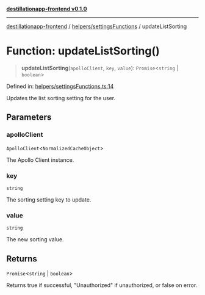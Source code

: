 [**destillationapp-frontend v0.1.0**](../../../README.md)

***

[destillationapp-frontend](../../../modules.md) / [helpers/settingsFunctions](../README.md) / updateListSorting

# Function: updateListSorting()

> **updateListSorting**(`apolloClient`, `key`, `value`): `Promise`\<`string` \| `boolean`\>

Defined in: [helpers/settingsFunctions.ts:14](https://github.com/DestillApp/main/blob/76aba95a5d8c1d9174ebde73d7b50f0ea64b491a/frontend/src/helpers/settingsFunctions.ts#L14)

Updates the list sorting setting for the user.

## Parameters

### apolloClient

`ApolloClient`\<`NormalizedCacheObject`\>

The Apollo Client instance.

### key

`string`

The sorting setting key to update.

### value

`string`

The new sorting value.

## Returns

`Promise`\<`string` \| `boolean`\>

Returns true if successful, "Unauthorized" if unauthorized, or false on error.
